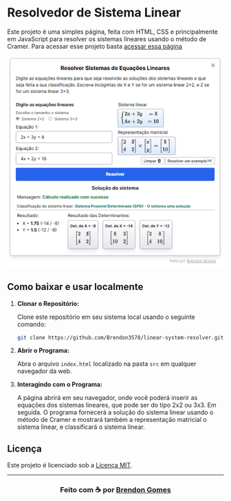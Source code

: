 # Resolvedor de Sistema Linear

Este projeto é uma simples página, feita com HTML, CSS e principalmente em JavaScript para resolver os sistemas lineares usando o método de Cramer. Para acessar esse projeto basta [acessar essa página](https://brendon3578.github.io/linear-system-resolver/src/index.html)

<p align="center">
   <img alt="Imagem do programa" src="./.github/example_application.png">
</p>

## Como baixar e usar localmente

1. **Clonar o Repositório:**

   Clone este repositório em seu sistema local usando o seguinte comando:

   ```bash
   git clone https://github.com/Brendon3578/linear-system-resolver.git
   ```

2. **Abrir o Programa:**

   Abra o arquivo `index.html` localizado na pasta `src` em qualquer navegador da web.

3. **Interagindo com o Programa:**

   A página abrirá em seu navegador, onde você poderá inserir as equações dos sistemas lineares, que pode ser do tipo 2x2 ou 3x3. Em seguida. O programa fornecerá a solução do sistema linear usando o método de Cramer e mostrará também a representação matricial o sistema linear, e classificará o sistema linear.

## Licença

Este projeto é licenciado sob a [Licença MIT](./LICENSE).

---

<h3 align="center">
    Feito com ☕ por <a href="https://github.com/Brendon3578"> Brendon Gomes</a>
</h3>
